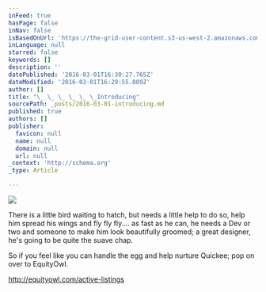 ```yaml
---
inFeed: true
hasPage: false
inNav: false
isBasedOnUrl: 'https://the-grid-user-content.s3-us-west-2.amazonaws.com/b1904f7a-03b9-4b4d-a725-09636bf6c652.png'
inLanguage: null
starred: false
keywords: []
description: ''
datePublished: '2016-03-01T16:30:27.765Z'
dateModified: '2016-03-01T16:29:55.009Z'
author: []
title: "\_ \_ \_ \_ \_ \_Introducing"
sourcePath: _posts/2016-03-01-introducing.md
published: true
authors: []
publisher:
  favicon: null
  name: null
  domain: null
  url: null
_context: 'http://schema.org'
_type: Article

---
```

![](https://s3-us-west-2.amazonaws.com/the-grid-img/p/70192b1028559af54e03a69fc03a652138d60b13.png)

There is a little bird
waiting to hatch, but needs a little help to do so, help him spread his wings
and fly fly fly.... as fast as he can, he needs a Dev or two and someone to
make him look beautifully groomed; a great designer, he's going to be quite the
suave chap.

So
if you feel like you can handle the egg and help nurture Quickee; pop on over
to EquityOwl. 

http://equityowl.com/active-listings